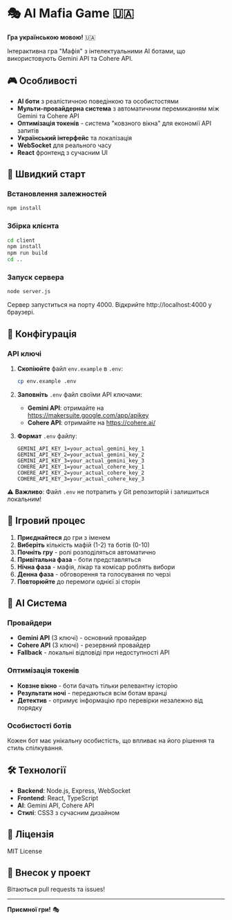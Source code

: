 # 🎭 AI Mafia Game 🇺🇦

**Гра українською мовою!** 🇺🇦

Інтерактивна гра "Мафія" з інтелектуальними AI ботами, що використовують Gemini API та Cohere API.

## 🎮 Особливості

- **AI боти** з реалістичною поведінкою та особистостями
- **Мульти-провайдерна система** з автоматичним перемиканням між Gemini та Cohere API
- **Оптимізація токенів** - система "ковзного вікна" для економії API запитів
- **Український інтерфейс** та локалізація
- **WebSocket** для реального часу
- **React** фронтенд з сучасним UI

## 🚀 Швидкий старт

### Встановлення залежностей

```bash
npm install
```

### Збірка клієнта

```bash
cd client
npm install
npm run build
cd ..
```

### Запуск сервера

```bash
node server.js
```

Сервер запуститься на порту 4000. Відкрийте http://localhost:4000 у браузері.

## 🔧 Конфігурація

### API ключі

1. **Скопіюйте** файл `env.example` в `.env`:
   ```bash
   cp env.example .env
   ```

2. **Заповніть** `.env` файл своїми API ключами:
   - **Gemini API**: отримайте на https://makersuite.google.com/app/apikey
   - **Cohere API**: отримайте на https://cohere.ai/

3. **Формат** `.env` файлу:
   ```env
   GEMINI_API_KEY_1=your_actual_gemini_key_1
   GEMINI_API_KEY_2=your_actual_gemini_key_2
   GEMINI_API_KEY_3=your_actual_gemini_key_3
   COHERE_API_KEY_1=your_actual_cohere_key_1
   COHERE_API_KEY_2=your_actual_cohere_key_2
   COHERE_API_KEY_3=your_actual_cohere_key_3
   ```

⚠️ **Важливо**: Файл `.env` не потрапить у Git репозиторій і залишиться локальним!

## 🎯 Ігровий процес

1. **Приєднайтеся** до гри з іменем
2. **Виберіть** кількість мафій (1-2) та ботів (0-10)
3. **Почніть гру** - ролі розподіляться автоматично
4. **Привітальна фаза** - боти представляться
5. **Нічна фаза** - мафія, лікар та комісар роблять вибори
6. **Денна фаза** - обговорення та голосування по черзі
7. **Повторюйте** до перемоги однієї зі сторін

## 🤖 AI Система

### Провайдери
- **Gemini API** (3 ключі) - основний провайдер
- **Cohere API** (3 ключі) - резервний провайдер
- **Fallback** - локальні відповіді при недоступності API

### Оптимізація токенів
- **Ковзне вікно** - боти бачать тільки релевантну історію
- **Результати ночі** - передаються всім ботам вранці
- **Детектив** - отримує інформацію про перевірки незалежно від порядку

### Особистості ботів
Кожен бот має унікальну особистість, що впливає на його рішення та стиль спілкування.

## 🛠️ Технології

- **Backend**: Node.js, Express, WebSocket
- **Frontend**: React, TypeScript
- **AI**: Gemini API, Cohere API
- **Стилі**: CSS3 з сучасним дизайном

## 📝 Ліцензія

MIT License

## 🤝 Внесок у проект

Вітаються pull requests та issues!

---

**Приємної гри!** 🎭 